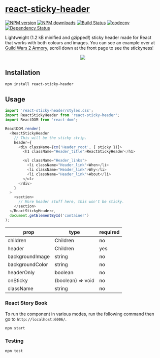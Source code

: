 # [react-sticky-header](https://github.com/madou/react-sticky-header)

[![NPM version](http://img.shields.io/npm/v/react-sticky-header.svg?style=flat-square)](https://www.npmjs.com/package/react-sticky-header)
[![NPM downloads](http://img.shields.io/npm/dm/react-sticky-header.svg?style=flat-square)](https://www.npmjs.com/package/react-sticky-header)
[![Build Status](http://img.shields.io/travis/madou/react-sticky-header/master.svg?style=flat-square)](https://travis-ci.org/madou/react-sticky-header)
[![codecov](https://codecov.io/gh/madou/react-sticky-header/branch/master/graph/badge.svg)](https://codecov.io/gh/madou/react-sticky-header)
[![Dependency Status](http://img.shields.io/david/madou/react-sticky-header.svg?style=flat-square)](https://david-dm.org/madou/react-sticky-header)

Lightweight (1.2 kB minified and gzipped!) sticky header made for React that works with both colours and images. You can see an example over at [Guild Wars 2 Armory](https://gw2armory.com), scroll down at the front page to see the stickyness!

<p align="center">
  <img src="./example.gif" style="margin:0 auto" />
</p>

## Installation

```sh
npm install react-sticky-header
```

## Usage

```javascript
import 'react-sticky-header/styles.css';
import ReactStickyHeader from 'react-sticky-header';
import ReactDOM from 'react-dom';

ReactDOM.render(
  <ReactStickyHeader
    // This will be the sticky strip.
    header={
      <div className={cx('Header_root', { sticky })}>
        <h1 className="Header_title">ReactStickyHeader</h1>

        <ul className="Header_links">
          <li className="Header_link">When</li>
          <li className="Header_link">Why</li>
          <li className="Header_link">About</li>
        </ul>
      </div>
    }
  >
    <section>
      // More header stuff here, this won't be sticky.
    </section>
  </ReactStickyHeader>,
  document.getElementById('container')
);
```

| prop | type | required |
|-|-|-|
| children | Children  | no |
| header | Children | yes |
| backgroundImage | string | no |
| backgroundColor | string | no |
| headerOnly | boolean | no |
| onSticky | (boolean) => void | no |
| className | string | no |

### React Story Book

To run the component in various modes, run the following command then go to `http://localhost:6006/`.

```bash
npm start
```

### Testing

```bash
npm test
```
